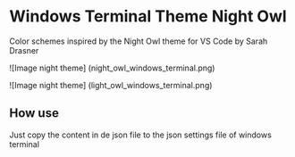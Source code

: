 # Windows Terminal Theme Night Owl

Color schemes inspired by the Night Owl theme for VS Code by Sarah Drasner

![Image night theme] (night_owl_windows_terminal.png)

![Image night theme] (light_owl_windows_terminal.png)

## How use

Just copy the content in de json file to the json settings file of windows 
terminal
